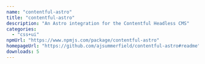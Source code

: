 ```yaml
---
name: "contentful-astro"
title: "contentful-astro"
description: "An Astro integration for the Contentful Headless CMS"
categories:
  - "css+ui"
npmUrl: "https://www.npmjs.com/package/contentful-astro"
homepageUrl: "https://github.com/ajsummerfield/contentful-astro#readme"
downloads: 5
---
```

